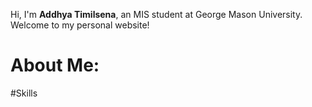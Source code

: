 
Hi, I'm **Addhya Timilsena**, an MIS student at George Mason University. Welcome to my personal website!


# About Me:


#Skills
